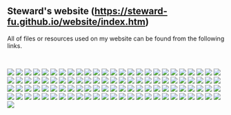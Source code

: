 ## Steward's website (https://steward-fu.github.io/website/index.htm)
All of files or resources used on my website can be found from the following links.  

&nbsp;

[![](img/photos/pandora.jpg)](https://github.com/steward-fu/website/releases/tag/pandora)
[![](img/photos/a320.jpg)](https://github.com/steward-fu/website/releases/tag/a320)
[![](img/photos/wiz.jpg)](https://github.com/steward-fu/website/releases/tag/wiz)
[![](img/photos/trimui.jpg)](https://github.com/steward-fu/website/releases/tag/trimui)
[![](img/photos/trimui-smart.jpg)](https://github.com/steward-fu/website/releases/tag/trimui-smart)
[![](img/photos/miyoo-a30.jpg)](https://github.com/steward-fu/website/releases/tag/miyoo-a30)
[![](img/photos/miyoo-mini.jpg)](https://github.com/steward-fu/website/releases/tag/miyoo-mini)
[![](img/photos/miyoo-mini-plus.jpg)](https://github.com/steward-fu/website/releases/tag/miyoo-mini-plus)
[![](img/photos/miyoo.jpg)](https://github.com/steward-fu/website/releases/tag/miyoo)
[![](img/photos/gb.jpg)](https://github.com/steward-fu/website/releases/tag/gb)
[![](img/photos/gba.jpg)](https://github.com/steward-fu/website/releases/tag/gba)
[![](img/photos/gkd-pixel.jpg)](https://github.com/steward-fu/website/releases/tag/gkd-pixel)
[![](img/photos/psv2000.jpg)](https://github.com/steward-fu/website/releases/tag/psv2000)
[![](img/photos/pspgo.jpg)](https://github.com/steward-fu/website/releases/tag/pspgo)
[![](img/photos/caanoo.jpg)](https://github.com/steward-fu/website/releases/tag/caanoo)
[![](img/photos/3ds.jpg)](https://github.com/steward-fu/website/releases/tag/3ds)
[![](img/photos/nds.jpg)](https://github.com/steward-fu/website/releases/tag/nds)
[![](img/photos/a330.jpg)](https://github.com/steward-fu/website/releases/tag/a330)
[![](img/photos/a380.jpg)](https://github.com/steward-fu/website/releases/tag/a380)
[![](img/photos/gcw0.jpg)](https://github.com/steward-fu/website/releases/tag/gcw0)
[![](img/photos/ggm.jpg)](https://github.com/steward-fu/website/releases/tag/ggm)
[![](img/photos/ga330.jpg)](https://github.com/steward-fu/website/releases/tag/ga330)
[![](img/photos/fc3000.jpg)](https://github.com/steward-fu/website/releases/tag/fc3000)
[![](img/photos/pocketgo.jpg)](https://github.com/steward-fu/website/releases/tag/pocketgo)
[![](img/photos/rs90.jpg)](https://github.com/steward-fu/website/releases/tag/rs90)
[![](img/photos/rs97.jpg)](https://github.com/steward-fu/website/releases/tag/rs97)
[![](img/photos/rg280m.jpg)](https://github.com/steward-fu/website/releases/tag/rg280m)
[![](img/photos/rg28xx.jpg)](https://github.com/steward-fu/website/releases/tag/rg28xx)
[![](img/photos/rg300.jpg)](https://github.com/steward-fu/website/releases/tag/rg99)
[![](img/photos/rg350.jpg)](https://github.com/steward-fu/website/releases/tag/rg350)
[![](img/photos/rzx50.jpg)](https://github.com/steward-fu/website/releases/tag/rzx50)
[![](img/photos/funkeys.jpg)](https://github.com/steward-fu/website/releases/tag/funkey-s)
[![](img/photos/gaviar.jpg)](https://github.com/steward-fu/website/releases/tag/gaviar)
[![](img/photos/pyra.jpg)](https://github.com/steward-fu/website/releases/tag/pyra)
[![](img/photos/x760p.jpg)](https://github.com/steward-fu/website/releases/tag/x760p)
[![](img/photos/x350.jpg)](https://github.com/steward-fu/website/releases/tag/x350)
[![](img/photos/cm3.jpg)](https://github.com/steward-fu/website/releases/tag/retro-cm3)
[![](img/photos/q90.jpg)](https://github.com/steward-fu/website/releases/tag/q90)
[![](img/photos/q30.jpg)](https://github.com/steward-fu/website/releases/tag/q30)
[![](img/photos/q8.jpg)](https://github.com/steward-fu/website/releases/tag/q8)
[![](img/photos/x3.jpg)](https://github.com/steward-fu/website/releases/tag/x3)
[![](img/photos/x6-1.jpg)](https://github.com/steward-fu/website/releases/tag/x6)
[![](img/photos/zpg-pro.jpg)](https://github.com/steward-fu/website/releases/tag/zpg-pro)
[![](img/photos/q2.jpg)](https://github.com/steward-fu/website/releases/tag/q2)
[![](img/photos/gw.jpg)](https://github.com/steward-fu/website/releases/tag/gw)
[![](img/photos/pmpv.jpg)](https://github.com/steward-fu/website/releases/tag/pmp-v)
[![](img/photos/n900.jpg)](https://github.com/steward-fu/website/releases/tag/n900)
[![](img/photos/pro1.jpg)](https://github.com/steward-fu/website/releases/tag/pro1)
[![](img/photos/pro1x.jpg)](https://github.com/steward-fu/website/releases/tag/pro1-x)
[![](img/photos/xt897.jpg)](https://github.com/steward-fu/website/releases/tag/xt897)
[![](img/photos/pixel3axl.jpg)](https://github.com/steward-fu/website/releases/tag/pixel-3a-xl)
[![](img/photos/pinephone.jpg)](https://github.com/steward-fu/website/releases/tag/pinephone)
[![](img/photos/titan.jpg)](https://github.com/steward-fu/website/releases/tag/titan)
[![](img/photos/c700.jpg)](https://github.com/steward-fu/website/releases/tag/zaurus)
[![](img/photos/pw-sh3.jpg)](https://github.com/steward-fu/website/releases/tag/brain)
[![](img/photos/pocketchip.jpg)](https://github.com/steward-fu/website/releases/tag/pocketchip)
[![](img/photos/zipit1.jpg)](https://github.com/steward-fu/website/releases/tag/zipit-z1)
[![](img/photos/pc-z1.jpg)](https://github.com/steward-fu/website/releases/tag/pc-z1)
[![](img/photos/pc-t1.jpg)](https://github.com/steward-fu/website/releases/tag/pc-t1)
[![](img/photos/gpdwin.jpg)](https://github.com/steward-fu/website/releases/tag/gpdwin)
[![](img/photos/gpdwin2.jpg)](https://github.com/steward-fu/website/releases/tag/gpdwin2)
[![](img/photos/micropc.jpg)](https://github.com/steward-fu/website/releases/tag/gpdmicro)
[![](img/photos/nanonote.jpg)](https://github.com/steward-fu/website/releases/tag/nanonote)
[![](img/photos/d88.jpg)](https://github.com/steward-fu/website/releases/tag/iriver-d88)
[![](img/photos/d8.jpg)](https://github.com/steward-fu/website/releases/tag/iriver-d8)
[![](img/photos/d88.jpg)](https://github.com/steward-fu/website/releases/tag/iriver-d88)
[![](img/photos/cosmo.jpg)](https://github.com/steward-fu/website/releases/tag/cosmo)
[![](img/photos/gemini-pda.jpg)](https://github.com/steward-fu/website/releases/tag/gemini-pda)
[![](img/photos/n810.jpg)](https://github.com/steward-fu/website/releases/tag/n810)
[![](img/photos/pb.jpg)](https://github.com/steward-fu/website/releases/tag/pocketbeagle)
[![](img/photos/lichee-nano.jpg)](https://github.com/steward-fu/website/releases/tag/lichee-nano)
[![](img/photos/tiny200.jpg)](https://github.com/steward-fu/website/releases/tag/tiny200)
[![](img/photos/newton.jpg)](https://github.com/steward-fu/website/releases/tag/newton)
[![](img/photos/nuc977.jpg)](https://github.com/steward-fu/website/releases/tag/nuc977)
[![](img/photos/nuc972.jpg)](https://github.com/steward-fu/website/releases/tag/nuc972)
[![](img/photos/t113-s3.jpg)](https://github.com/steward-fu/website/releases/tag/t113-s3)
[![](img/photos/s32g399.jpg)](https://github.com/steward-fu/website/releases/tag/s32g399)
[![](img/photos/k210.jpg)](https://github.com/steward-fu/website/releases/tag/k210)
[![](img/photos/gd32vf103.jpg)](https://github.com/steward-fu/website/releases/tag/gd32vf103)
[![](img/photos/cm3354.jpg)](https://github.com/steward-fu/website/releases/tag/cm3354)
[![](img/photos/js9331.jpg)](https://github.com/steward-fu/website/releases/tag/js9331)
[![](img/photos/d2000.jpg)](https://github.com/steward-fu/website/releases/tag/d2000)
[![](img/photos/2g-iot.jpg)](https://github.com/steward-fu/website/releases/tag/2g-iot)
[![](img/photos/featherwing.jpg)](https://github.com/steward-fu/website/releases/tag/featherwing)
[![](img/photos/m1s-dock.jpg)](https://github.com/steward-fu/website/releases/tag/m1s-dock)
[![](img/photos/smart_mt7688.jpg)](https://github.com/steward-fu/website/releases/tag/mt7688)
[![](img/photos/smart_mt7688-duo.jpg)](https://github.com/steward-fu/website/releases/tag/mt7688-duo)
[![](img/photos/virus.jpg)](https://github.com/steward-fu/website/releases/tag/virus)
[![](img/photos/wdm.jpg)](https://github.com/steward-fu/website/releases/tag/wdm)
[![](img/photos/ldd.jpg)](https://github.com/steward-fu/website/releases/tag/ldd)
[![](img/photos/vxworks.jpg)](https://github.com/steward-fu/website/releases/tag/vxworks)
[![](img/photos/masm32.jpg)](https://github.com/steward-fu/website/releases/tag/masm32)
[![](img/photos/objasm.jpg)](https://github.com/steward-fu/website/releases/tag/objasm)
[![](img/photos/nasm.jpg)](https://github.com/steward-fu/website/releases/tag/nasm)
[![](img/photos/fasm.jpg)](https://github.com/steward-fu/website/releases/tag/fasm)
[![](img/photos/hla.jpg)](https://github.com/steward-fu/website/releases/tag/hla)
[![](img/photos/vc.jpg)](https://github.com/steward-fu/website/releases/tag/vc)
[![](img/photos/bcb6.jpg)](https://github.com/steward-fu/website/releases/tag/bcb6)
[![](img/photos/delphi7.jpg)](https://github.com/steward-fu/website/releases/tag/delphi7)
[![](img/photos/neogeo.jpg)](https://github.com/steward-fu/website/releases/tag/neogeo)
[![](img/photos/pdf.jpg)](https://github.com/steward-fu/website/releases/tag/datasheet)
